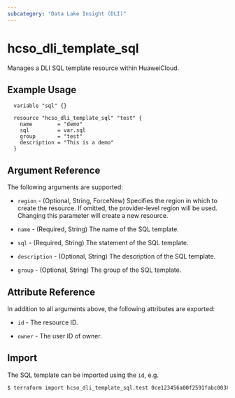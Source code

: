 ```yaml
---
subcategory: "Data Lake Insight (DLI)"
---
```


# hcso_dli_template_sql

Manages a DLI SQL template resource within HuaweiCloud.  

## Example Usage

```hcl
  variable "sql" {}
  
  resource "hcso_dli_template_sql" "test" {
    name        = "demo"
    sql         = var.sql
    group       = "test"
    description = "This is a demo"
  }
```

## Argument Reference

The following arguments are supported:

* `region` - (Optional, String, ForceNew) Specifies the region in which to create the resource.
  If omitted, the provider-level region will be used. Changing this parameter will create a new resource.

* `name` - (Required, String) The name of the SQL template.

* `sql` - (Required, String) The statement of the SQL template.

* `description` - (Optional, String) The description of the SQL template.

* `group` - (Optional, String) The group of the SQL template.

## Attribute Reference

In addition to all arguments above, the following attributes are exported:

* `id` - The resource ID.

* `owner` - The user ID of owner.

## Import

The SQL template can be imported using the `id`, e.g.

```bash
$ terraform import hcso_dli_template_sql.test 0ce123456a00f2591fabc00385ff1234
```
